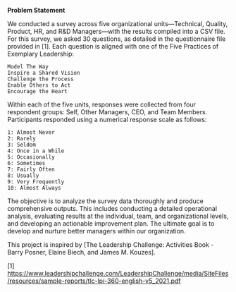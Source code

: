 **Problem Statement**

We conducted a survey across five organizational units—Technical, Quality, Product, HR, and R&D Managers—with the results compiled into a CSV file. For this survey, we asked 30 questions, as detailed in the questionnaire file provided in [1]. Each question is aligned with one of the Five Practices of Exemplary Leadership:

    Model The Way
    Inspire a Shared Vision
    Challenge the Process
    Enable Others to Act
    Encourage the Heart

Within each of the five units, responses were collected from four respondent groups: Self, Other Managers, CEO, and Team Members. Participants responded using a numerical response scale as follows:

    1: Almost Never
    2: Rarely
    3: Seldom
    4: Once in a While
    5: Occasionally
    6: Sometimes
    7: Fairly Often
    8: Usually
    9: Very Frequently
    10: Almost Always

The objective is to analyze the survey data thoroughly and produce comprehensive outputs. This includes conducting a detailed operational analysis, evaluating results at the individual, team, and organizational levels, and developing an actionable improvement plan. The ultimate goal is to develop and nurture better managers within our organization.

This project is inspired by [The Leadership Challenge: Activities Book - Barry Posner, Elaine Biech, and James M. Kouzes].

[1] https://www.leadershipchallenge.com/LeadershipChallenge/media/SiteFiles/resources/sample-reports/tlc-lpi-360-english-v5_2021.pdf
